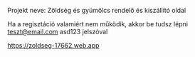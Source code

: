 Projekt neve: Zöldség és gyümölcs rendelő és kiszállító oldal

Ha a regisztáció valamiért nem működik, akkor be tudsz lépni teszt@email.com asd123 jelszóval


https://zoldseg-17662.web.app
